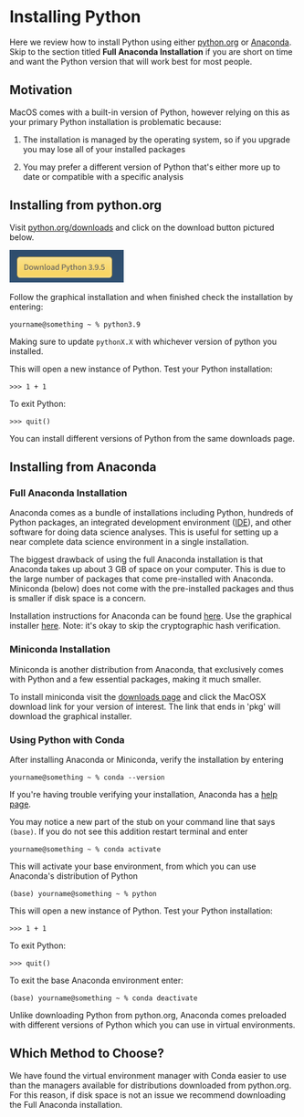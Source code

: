 # Installing Python

Here we review how to install Python using either [python.org](python.org) or 
[Anaconda](anaconda.com). Skip to the section titled **Full Anaconda Installation** if you are short on time and
want the Python version that will work best for most people.

## Motivation

MacOS comes with a built-in version of Python, however relying on this as your primary Python installation is 
problematic because:

1. The installation is managed by the operating system, so if you upgrade you may 
lose all of your installed packages

2. You may prefer a different version of Python that's either more up to date or compatible with 
a specific analysis

## Installing from python.org

Visit [python.org/downloads](python.org/downloads) and click on the download button pictured below.

<img src="images/download_python.png" alt="Download" width="200"/>

Follow the graphical installation and when finished check the installation by entering:

```shell
yourname@something ~ % python3.9
```

Making sure to update `pythonX.X` with whichever version of python you installed. 

This will open a new instance of Python. Test your Python installation:

```shell
>>> 1 + 1
```

To exit Python:

```shell
>>> quit()
```

You can install different versions of Python from the same downloads page.

## Installing from Anaconda

### Full Anaconda Installation

Anaconda comes as a bundle of installations including Python, hundreds of Python packages, an integrated development
environment ([IDE](https://en.wikipedia.org/wiki/Integrated_development_environment)), 
and other software for doing data science analyses. This is useful for setting up a near complete 
data science environment in a single installation. 

The biggest drawback of using the full Anaconda installation is that Anaconda takes up
about 3 GB of space on your computer. This is due to the large number of
packages that come pre-installed with Anaconda. Miniconda (below) does not come with the pre-installed packages 
and thus is smaller if disk space is a concern.

Installation instructions for Anaconda can be found [here](https://docs.anaconda.com/anaconda/install/mac-os/).
Use the graphical installer [here](https://www.anaconda.com/products/individual). Note: it's okay to skip the 
cryptographic hash verification.

### Miniconda Installation

Miniconda is another distribution from Anaconda, that exclusively
comes with Python and a few essential packages, making it much smaller.

To install miniconda visit the [downloads page](https://docs.conda.io/en/latest/miniconda.html) and click the MacOSX 
download link for your version of interest. The link that ends in 'pkg' will download the graphical installer.

### Using Python with Conda

After installing Anaconda or Miniconda, verify the installation by entering 

```shell
yourname@something ~ % conda --version
```

If you're having trouble verifying your installation, Anaconda has a 
[help page](https://docs.anaconda.com/anaconda/user-guide/troubleshooting/). 

You may notice a new part of the stub on your command line that says `(base)`. If you do not 
see this addition restart terminal and enter

```shell
yourname@something ~ % conda activate
```

This will activate your base environment, from which you can use Anaconda's distribution of Python

```shell
(base) yourname@something ~ % python
```

This will open a new instance of Python. Test your Python installation:

```shell
>>> 1 + 1
```

To exit Python:

```shell
>>> quit()
```  

To exit the base Anaconda environment enter:

```shell
(base) yourname@something ~ % conda deactivate
```

Unlike downloading Python from python.org, Anaconda comes preloaded with different versions of Python which 
you can use in virtual environments. 

## Which Method to Choose?

We have found the virtual environment manager with Conda easier to use than the managers available for distributions
downloaded from python.org. For this reason, if disk space is not an issue we recommend downloading the Full Anaconda
installation.  
